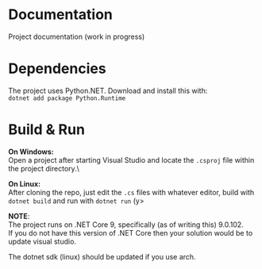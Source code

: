 # Documentation
Project documentation (work in progress)

# Dependencies
The project uses Python.NET. Download and install this with:\
`dotnet add package Python.Runtime`

# Build & Run
**On Windows:**\
Open a project after starting Visual Studio and locate the `.csproj` file within the project directory.\

**On Linux:**\
After cloning the repo, just edit the `.cs` files with whatever editor, build with `dotnet build` and run with `dotnet run` (y>

**NOTE**:\
The project runs on .NET Core 9, specifically (as of writing this) 9.0.102.\
If you do not have this version of .NET Core then your solution would be to update visual studio.

The dotnet sdk (linux) should be updated if you use arch.
